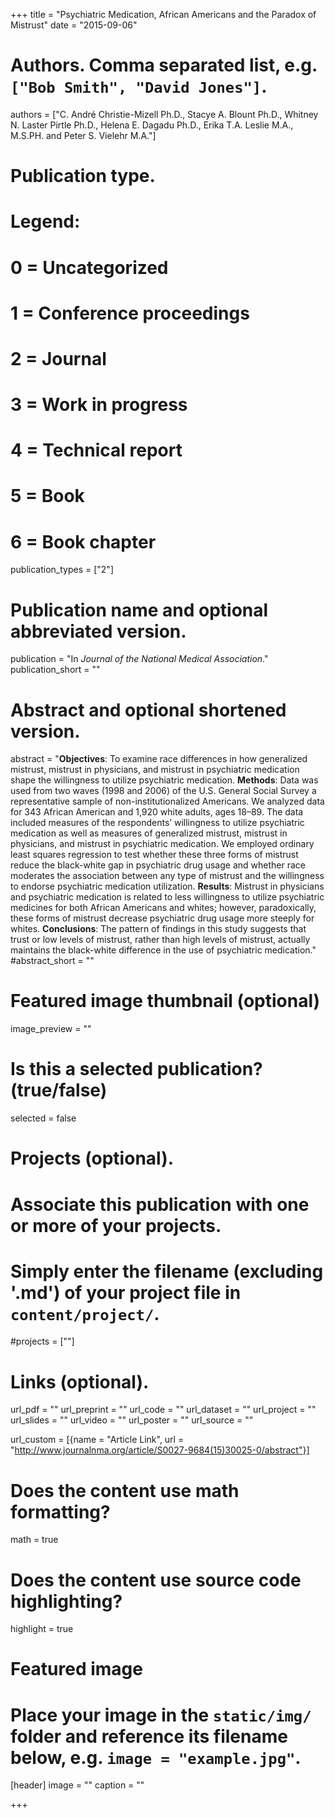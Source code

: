 +++
title = "Psychiatric Medication, African Americans and the Paradox of Mistrust"
date = "2015-09-06"

# Authors. Comma separated list, e.g. `["Bob Smith", "David Jones"]`.
authors = ["C. André Christie-Mizell Ph.D., Stacye A. Blount Ph.D., Whitney N. Laster Pirtle Ph.D., Helena E. Dagadu Ph.D., Erika T.A. Leslie M.A., M.S.PH. and Peter S. Vielehr M.A."]

# Publication type.
# Legend:
# 0 = Uncategorized
# 1 = Conference proceedings
# 2 = Journal
# 3 = Work in progress
# 4 = Technical report
# 5 = Book
# 6 = Book chapter
publication_types = ["2"]

# Publication name and optional abbreviated version.
publication = "In *Journal of the National Medical Association*."
publication_short = ""

# Abstract and optional shortened version.
abstract = "**Objectives**: To examine race differences in how generalized mistrust, mistrust in physicians, and mistrust in psychiatric medication shape the willingness to utilize psychiatric medication. **Methods**: Data was used from two waves (1998 and 2006) of the U.S. General Social Survey a representative sample of non-institutionalized Americans. We analyzed data for 343 African American and 1,920 white adults, ages 18–89. The data included measures of the respondents’ willingness to utilize psychiatric medication as well as measures of generalized mistrust, mistrust in physicians, and mistrust in psychiatric medication. We employed ordinary least squares regression to test whether these three forms of mistrust reduce the black-white gap in psychiatric drug usage and whether race moderates the association between any type of mistrust and the willingness to endorse psychiatric medication utilization. **Results**: Mistrust in physicians and psychiatric medication is related to less willingness to utilize psychiatric medicines for both African Americans and whites; however, paradoxically, these forms of mistrust decrease psychiatric drug usage more steeply for whites. **Conclusions**: The pattern of findings in this study suggests that trust or low levels of mistrust, rather than high levels of mistrust, actually maintains the black-white difference in the use of psychiatric medication."
#abstract_short = ""

# Featured image thumbnail (optional)
image_preview = ""

# Is this a selected publication? (true/false)
selected = false

# Projects (optional).
#   Associate this publication with one or more of your projects.
#   Simply enter the filename (excluding '.md') of your project file in `content/project/`.
#projects = [""]

# Links (optional).
url_pdf = ""
url_preprint = ""
url_code = ""
url_dataset = ""
url_project = ""
url_slides = ""
url_video = ""
url_poster = ""
url_source = ""

url_custom = [{name = "Article Link", url = "http://www.journalnma.org/article/S0027-9684(15)30025-0/abstract"}]

# Does the content use math formatting?
math = true

# Does the content use source code highlighting?
highlight = true

# Featured image
# Place your image in the `static/img/` folder and reference its filename below, e.g. `image = "example.jpg"`.
[header]
image = ""
caption = ""

+++
